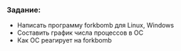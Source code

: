### Задание: ###

* Написать программу forkbomb для Linux, Windows
* Составить график числа процессов в ОС
* Как ОС реагирует на forkbomb
